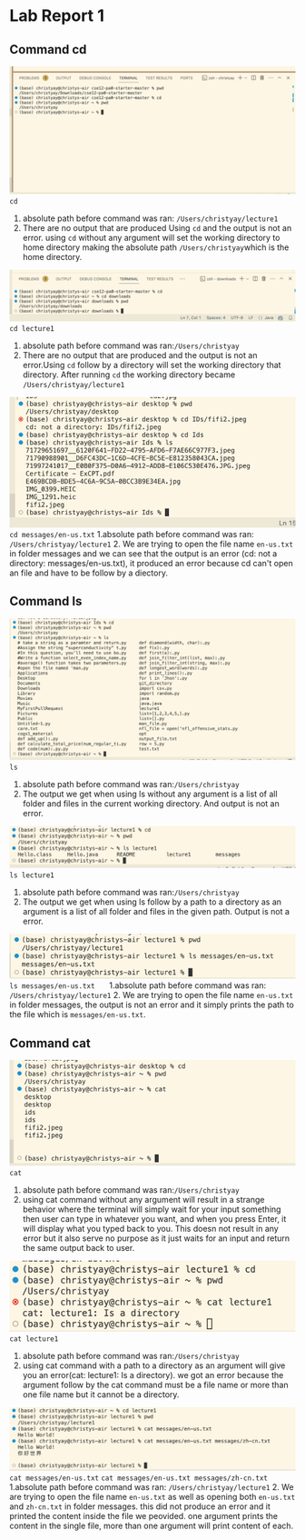 # Lab Report 1
## Command cd
![Image](cd1.jpg)
`cd`
1. absolute path before command was ran: `/Users/christyay/lecture1`
2. There are no output that are produced Using `cd` and the output is not an error. using `cd` without any argument will set the working directory to home directory making the absolute path `/Users/christyay`which is the home directory.
  

![Image](cd2.jpg)
`cd lecture1`
1. absolute path before command was ran:`/Users/christyay`
2. There are no output that are produced and the output is not an error.Using `cd` follow by a directory will set the working directory that directory. After running `cd` the working directory became `/Users/christyay/lecture1`
   

![Image](cd3.jpg) 
`cd messages/en-us.txt`
1.absolute path before command was ran: `/Users/christyay/lecture1`
2. We are trying to open the file name `en-us.txt` in folder messages and we can see that the output is an error (cd: not a directory: messages/en-us.txt), it produced an error because cd can't open an file and have to be follow by a diectory. 

## Command ls
![Image](ls.jpg)
`ls`
1.  absolute path before command was ran:`/Users/christyay`
2.  The output we get when using ls without any argument is a list of all folder and files in the current working directory. And output is not an error.


![Image](ls2.jpg)
`ls lecture1`
1. absolute path before command was ran:`/Users/christyay`
2. The output we get when using ls follow by a path to a directory as an argument is a list of all folder and files in the given path. Output is not a error.


![Image](ls3.jpg)
`ls messages/en-us.txt   `
1.absolute path before command was ran: `/Users/christyay/lecture1`
2. We are trying to open the file name `en-us.txt` in folder messages, the output is not an error and it simply prints the path to the file which is `messages/en-us.txt`. 

## Command cat
![Image](cat.jpg)
`cat`
1.  absolute path before command was ran:`/Users/christyay`
2.  using cat command without any argument will result in a strange behavior where the terminal will simply wait for your input something then user can type in whatever you want, and when you press Enter, it will display what you typed back to you. This doesn not result in any error but it also serve no purpose as it just waits for an input and return the same output back to user.

![Image](cat2.jpg)
`cat lecture1`
1.  absolute path before command was ran:`/Users/christyay`
2.  using cat command with a path to a directory as an argument will give you an error(cat: lecture1: Is a directory). we got an error because the argument follow by the cat command must be a file name or more than one file name but it cannot be a directory.


![Image](cat3.jpg)
`cat messages/en-us.txt`
`cat messages/en-us.txt messages/zh-cn.txt`
1.absolute path before command was ran: `/Users/christyay/lecture1`
2. We are trying to open the file name `en-us.txt` as well as opening both `en-us.txt` and `zh-cn.txt` in folder messages. this did not produce an error and it printed the content inside the file we peovided. one argument prints the content in the single file, more than one argument will print content of each.



